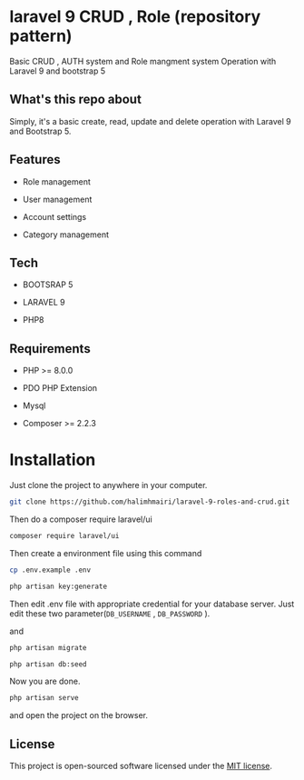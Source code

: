 
# laravel 9 CRUD , Role (repository pattern)

Basic CRUD , AUTH system and Role mangment system Operation with Laravel 9 and bootstrap 5


## What's this repo about

Simply, it's a basic create, read, update and delete operation with Laravel 9 and Bootstrap 5. 

## Features

- Role management

- User management

- Account settings 

- Category management

## Tech

- BOOTSRAP 5

- LARAVEL 9

- PHP8


## Requirements

- PHP >= 8.0.0

- PDO PHP Extension

- Mysql 

- Composer >= 2.2.3


# Installation
Just clone the project to anywhere in your computer.
```bash
git clone https://github.com/halimhmairi/laravel-9-roles-and-crud.git
``` 

Then do a composer require laravel/ui

```bash
composer require laravel/ui
``` 

Then create a environment file using this command

```bash
cp .env.example .env
``` 

```bash
php artisan key:generate
``` 

Then edit .env file with appropriate credential for your database server. Just edit these two parameter(```DB_USERNAME``` , ```DB_PASSWORD``` ).

and

```bash 
php artisan migrate
``` 

```bash
php artisan db:seed 
``` 

Now you are done.

```bash
php artisan serve
``` 
and open the project on the browser.
## License

This project is open-sourced software licensed under the [MIT license](https://opensource.org/licenses/MIT).
